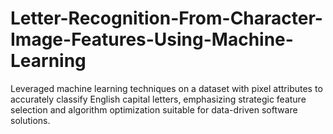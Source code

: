 # Letter-Recognition-From-Character-Image-Features-Using-Machine-Learning
Leveraged machine learning techniques on a dataset with  pixel attributes to accurately classify English capital letters, emphasizing strategic feature selection and algorithm optimization suitable for data-driven software solutions.
